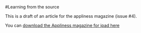 #Learning from the source


This is a draft of an article for the appliness magazine (issue #4).

You can [download the Appliness magazine for ipad here](http://itunes.apple.com/au/app/appliness/id510636049)